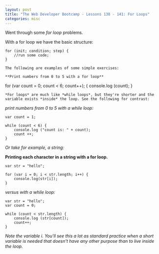 ```yaml
---
layout: post
title: "The Web Developer Bootcamp - Lessons 138 - 141: For Loops"
categories: misc
---
```


Went through some *for loop* problems. 

With a for loop we have the basic structure:
```
for (init; condition; step) {
    //run some code;
}

The following are examples of some simple exercises:

**Print numbers from 0 to 5 with a for loop**
```
for (var count = 0; count < 6; count++); {
    console.log (count);
}
```
*For loops* are much like *while loops*, but they're shorter and the variable exists *inside* the loop. See the following for contrast:
```
*print numbers from 0 to 5 with a while loop:*
```
var count = 1;

while (count < 6) {
    console.log ("count is: " + count);
    count ++;
}
```

*Or take for example, a string:*

**Printing each character in a string with a for loop.**
```
var str = "hello";

for (var i = 0; i < str.length; i++) {
    console.log(str[i]);
}
```

*versus with a while loop:*
```
var str = "hello";
var count = 0;

while (count < str.length) {
    console.log (str[count]);
    count++;
}
```

*Note the variable i. You'll see this a lot as standard practice when a short variable is needed that doesn't have any other purpose than to live inside the loop.*